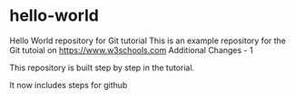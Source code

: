 # hello-world
Hello World repository for Git tutorial
This is an example repository for the Git tutoial on https://www.w3schools.com
Additional Changes - 1

This repository is built step by step in the tutorial.

It now includes steps for github
